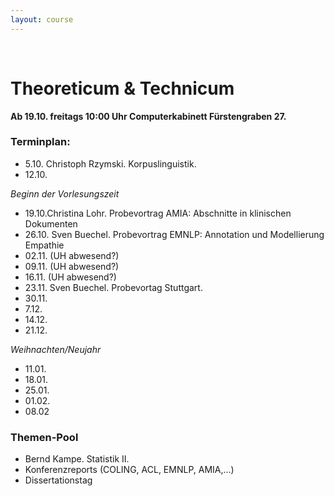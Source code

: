 ```yaml
---
layout: course
---
```


<br>

# Theoreticum & Technicum

**Ab 19.10. freitags 10:00 Uhr Computerkabinett Fürstengraben 27.**

### Terminplan:

* 5.10. Christoph Rzymski. Korpuslinguistik.
* 12.10.

*Beginn der Vorlesungszeit*

* 19.10.Christina Lohr. Probevortrag AMIA: Abschnitte in klinischen Dokumenten
* 26.10. Sven Buechel. Probevortrag EMNLP: Annotation und Modellierung Empathie 
* 02.11. (UH abwesend?)
* 09.11. (UH abwesend?)
* 16.11. (UH abwesend?)
* 23.11. Sven Buechel. Probevortag Stuttgart. 
* 30.11. 
* 7.12.
* 14.12.
* 21.12.

*Weihnachten/Neujahr*

* 11.01.
* 18.01.
* 25.01.
* 01.02.
* 08.02

### Themen-Pool
* Bernd Kampe. Statistik II.
* Konferenzreports (COLING, ACL, EMNLP, AMIA,...)
* Dissertationstag
